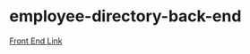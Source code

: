# employee-directory-back-end

<a href="https://github.com/danielviram/employee-directory-front-end/blob/master/README.md">Front End Link </a>
